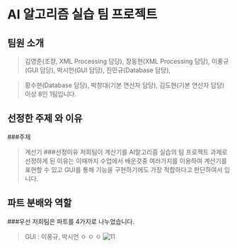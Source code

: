 # AI 알고리즘 실습 팀 프로젝트
## 팀원 소개
> 김영준(조장, XML Processing 담당), 장동현(XML Processing 담당), 이풍규(GUI 담당), 박시언(GUI 담당), 진민규(Database 담당), 


> 황수현(Database 담당), 박창대(기본 연산자 담당), 김도현(기본 연산자 담당) 이상 8인 1팀입니다.
## 선정한 주제 와 이유
###주제
> 계산기
###선정이유
> 저희팀이 계산기를 AI알고리즘 실습의 팀 프로젝트 과제로 선정하게 된 이유는 이때까지 수업에서 배운것중 여러가지를 이용하여 계산기를 표현할 수 있고 GUI를 통해 기능을 구현하기에도 가장 적합하다고 판단하여서 입니다.
## 파트 분배와 역할
###우선 저희팀은 파트를 4가지로 나누었습니다.
>GUI : 이풍규, 박시언
>ㅇ
>ㅇ
>ㅇ
![11](https://user-images.githubusercontent.com/89117576/140930346-2469577f-3d35-43da-a9f4-28496dc12fbb.PNG)
